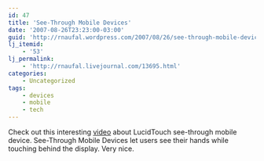 ```yaml
---
id: 47
title: 'See-Through Mobile Devices'
date: '2007-08-26T23:23:00-03:00'
guid: 'http://rnaufal.wordpress.com/2007/08/26/see-through-mobile-devices/'
lj_itemid:
    - '53'
lj_permalink:
    - 'http://rnaufal.livejournal.com/13695.html'
categories:
    - Uncategorized
tags:
    - devices
    - mobile
    - tech
---
```


Check out this interesting [video](http://www.technologyreview.com/player/07/08/24Greene/1.aspx) about LucidTouch see-through mobile device. See-Through Mobile Devices let users see their hands while touching behind the display. Very nice.